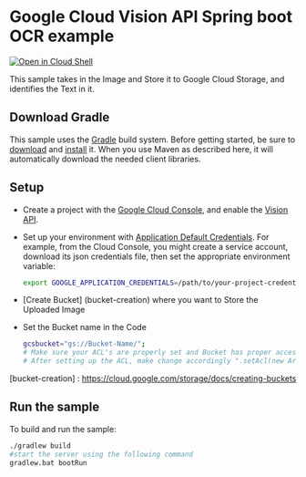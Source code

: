 # Google Cloud Vision API Spring boot OCR example

<a href="https://console.cloud.google.com/cloudshell/open?git_repo=https://github.com/GoogleCloudPlatform/java-docs-samples&page=editor&open_in_editor=vision/landmark-detection/README.md">
<img alt="Open in Cloud Shell" src ="http://gstatic.com/cloudssh/images/open-btn.png"></a>

This sample takes in the Image and Store it to Google Cloud Storage, and
identifies the Text in it.

## Download Gradle

This sample uses the [Gradle][gradle] build system. Before getting started, be
sure to [download][gradle-download] and [install][gradle-install] it. When you use
Maven as described here, it will automatically download the needed client
libraries.

[gradle]: https://gradle.org/install/
[gradle-download]: https://gradle.org/releases/
[gradle-install]: https://gradle.org/install/

## Setup
* Create a project with the [Google Cloud Console][cloud-console], and enable
  the [Vision API][vision-api].
* Set up your environment with [Application Default Credentials][adc]. For
    example, from the Cloud Console, you might create a service account,
    download its json credentials file, then set the appropriate environment
    variable:

    ```bash
    export GOOGLE_APPLICATION_CREDENTIALS=/path/to/your-project-credentials.json
    ```

* [Create Bucket] (bucket-creation) where you want to Store the Uploaded Image

* Set the Bucket name in the Code

    ```bash
    gcsbucket="gs://Bucket-Name/";
    # Make sure your ACL's are properly set and Bucket has proper access to upload the Image
    # After setting up the ACL, make change accordingly ".setAcl(new ArrayList<>(Arrays.asList(Acl.of(**User.ofAllUsers()**, **Role.READER**)))).build(),"
    ```

[cloud-console]: https://console.cloud.google.com
[vision-api]: https://console.cloud.google.com/apis/api/vision.googleapis.com/overview?project=_
[adc]: https://cloud.google.com/docs/authentication#developer_workflow
[gcs]: https://cloud.google.com/storage/docs/overview
[bucket-creation] : https://cloud.google.com/storage/docs/creating-buckets

## Run the sample

To build and run the sample:

```bash
./gradlew build
#start the server using the following command
gradlew.bat bootRun

```
